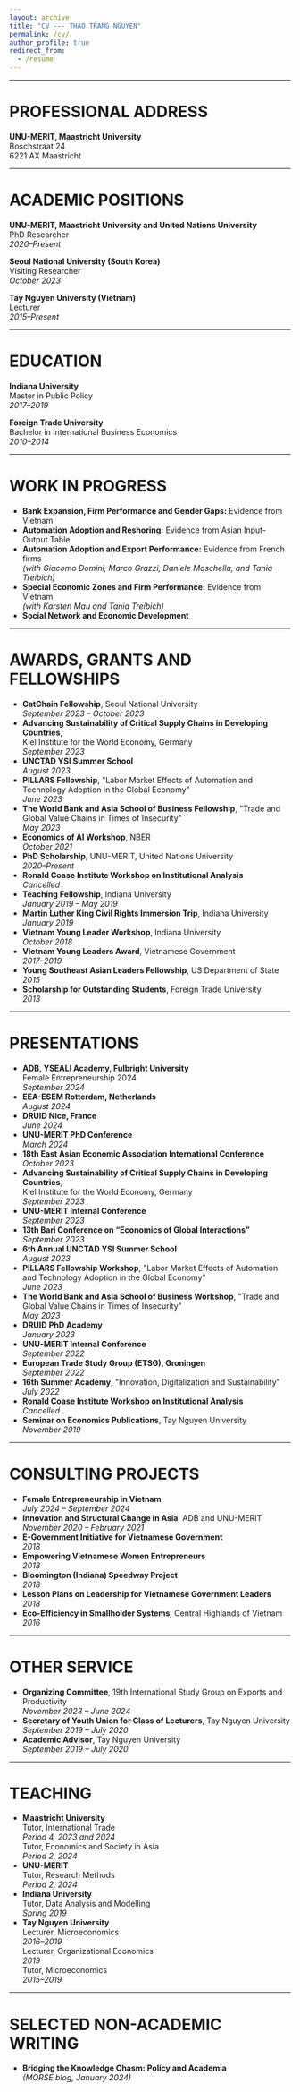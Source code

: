 ```yaml
---
layout: archive
title: "CV --- THAO TRANG NGUYEN"
permalink: /cv/
author_profile: true
redirect_from:
  - /resume
---
```


<hr>

# PROFESSIONAL ADDRESS  
**UNU-MERIT, Maastricht University**  
Boschstraat 24  
6221 AX Maastricht  

---

# ACADEMIC POSITIONS  
**UNU-MERIT, Maastricht University and United Nations University**  
PhD Researcher  
*2020–Present*  

**Seoul National University (South Korea)**  
Visiting Researcher  
*October 2023*  

**Tay Nguyen University (Vietnam)**  
Lecturer  
*2015–Present*  

---

# EDUCATION  
**Indiana University**  
Master in Public Policy  
*2017–2019*  

**Foreign Trade University**  
Bachelor in International Business Economics  
*2010–2014*  

---

# WORK IN PROGRESS  
- **Bank Expansion, Firm Performance and Gender Gaps:** Evidence from Vietnam  
- **Automation Adoption and Reshoring:** Evidence from Asian Input-Output Table  
- **Automation Adoption and Export Performance:** Evidence from French firms  
  *(with Giacomo Domini, Marco Grazzi, Daniele Moschella, and Tania Treibich)*  
- **Special Economic Zones and Firm Performance:** Evidence from Vietnam  
  *(with Karsten Mau and Tania Treibich)*  
- **Social Network and Economic Development**  

---

# AWARDS, GRANTS AND FELLOWSHIPS  
- **CatChain Fellowship**, Seoul National University  
  *September 2023 – October 2023*  
- **Advancing Sustainability of Critical Supply Chains in Developing Countries**,  
  Kiel Institute for the World Economy, Germany  
  *September 2023*  
- **UNCTAD YSI Summer School**  
  *August 2023*  
- **PILLARS Fellowship**, "Labor Market Effects of Automation and Technology Adoption in the Global Economy"  
  *June 2023*  
- **The World Bank and Asia School of Business Fellowship**, "Trade and Global Value Chains in Times of Insecurity"  
  *May 2023*  
- **Economics of AI Workshop**, NBER  
  *October 2021*  
- **PhD Scholarship**, UNU-MERIT, United Nations University  
  *2020–Present*  
- **Ronald Coase Institute Workshop on Institutional Analysis**  
  *Cancelled*  
- **Teaching Fellowship**, Indiana University  
  *January 2019 – May 2019*  
- **Martin Luther King Civil Rights Immersion Trip**, Indiana University  
  *January 2019*  
- **Vietnam Young Leader Workshop**, Indiana University  
  *October 2018*  
- **Vietnam Young Leaders Award**, Vietnamese Government  
  *2017–2019*  
- **Young Southeast Asian Leaders Fellowship**, US Department of State  
  *2015*  
- **Scholarship for Outstanding Students**, Foreign Trade University  
  *2013*  

---

# PRESENTATIONS  
- **ADB, YSEALI Academy, Fulbright University**  
  Female Entrepreneurship 2024  
  *September 2024*  
- **EEA-ESEM Rotterdam, Netherlands**  
  *August 2024*  
- **DRUID Nice, France**  
  *June 2024*  
- **UNU-MERIT PhD Conference**  
  *March 2024*  
- **18th East Asian Economic Association International Conference**  
  *October 2023*  
- **Advancing Sustainability of Critical Supply Chains in Developing Countries**,  
  Kiel Institute for the World Economy, Germany  
  *September 2023*  
- **UNU-MERIT Internal Conference**  
  *September 2023*  
- **13th Bari Conference on “Economics of Global Interactions”**  
  *September 2023*  
- **6th Annual UNCTAD YSI Summer School**  
  *August 2023*  
- **PILLARS Fellowship Workshop**, "Labor Market Effects of Automation and Technology Adoption in the Global Economy"  
  *June 2023*  
- **The World Bank and Asia School of Business Workshop**, "Trade and Global Value Chains in Times of Insecurity"  
  *May 2023*  
- **DRUID PhD Academy**  
  *January 2023*  
- **UNU-MERIT Internal Conference**  
  *September 2022*  
- **European Trade Study Group (ETSG), Groningen**  
  *September 2022*  
- **16th Summer Academy**, "Innovation, Digitalization and Sustainability"  
  *July 2022*  
- **Ronald Coase Institute Workshop on Institutional Analysis**  
  *Cancelled*  
- **Seminar on Economics Publications**, Tay Nguyen University  
  *November 2019*  

---

# CONSULTING PROJECTS  
- **Female Entrepreneurship in Vietnam**  
  *July 2024 – September 2024*  
- **Innovation and Structural Change in Asia**, ADB and UNU-MERIT  
  *November 2020 – February 2021*  
- **E-Government Initiative for Vietnamese Government**  
  *2018*  
- **Empowering Vietnamese Women Entrepreneurs**  
  *2018*  
- **Bloomington (Indiana) Speedway Project**  
  *2018*  
- **Lesson Plans on Leadership for Vietnamese Government Leaders**  
  *2018*  
- **Eco-Efficiency in Smallholder Systems**, Central Highlands of Vietnam  
  *2016*  

---

# OTHER SERVICE  
- **Organizing Committee**, 19th International Study Group on Exports and Productivity  
  *November 2023 – June 2024*  
- **Secretary of Youth Union for Class of Lecturers**, Tay Nguyen University  
  *September 2019 – July 2020*  
- **Academic Advisor**, Tay Nguyen University  
  *September 2019 – July 2020*  

---

# TEACHING  
- **Maastricht University**  
  Tutor, International Trade  
  *Period 4, 2023 and 2024*  
  Tutor, Economics and Society in Asia  
  *Period 2, 2024*  
- **UNU-MERIT**  
  Tutor, Research Methods  
  *Period 2, 2024*  
- **Indiana University**  
  Tutor, Data Analysis and Modelling  
  *Spring 2019*  
- **Tay Nguyen University**  
  Lecturer, Microeconomics  
  *2016–2019*  
  Lecturer, Organizational Economics  
  *2019*  
  Tutor, Microeconomics  
  *2015–2019*  

---

# SELECTED NON-ACADEMIC WRITING  
- **Bridging the Knowledge Chasm: Policy and Academia**  
  *(MORSE blog, January 2024)*  
